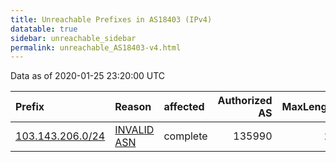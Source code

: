 ```yaml
---
title: Unreachable Prefixes in AS18403 (IPv4)
datatable: true
sidebar: unreachable_sidebar
permalink: unreachable_AS18403-v4.html
---
```


Data as of 2020-01-25 23:20:00 UTC


<div class="datatable-begin"></div>

| Prefix                                                     | Reason                                                                                                  | affected   |   Authorized AS |   MaxLength | Anchor                                       |   unreachable /24s |
|:-----------------------------------------------------------|:--------------------------------------------------------------------------------------------------------|:-----------|----------------:|------------:|:---------------------------------------------|-------------------:|
| [103.143.206.0/24](https://stat.ripe.net/103.143.206.0/24) | [INVALID ASN](https://rpki-validator.ripe.net/announcement-preview?asn=AS18403&prefix=103.143.206.0/24) | complete   |          135990 |          24 | [APNIC](unreachable_APNIC_RPKI_Root-v4.html) |                  1 |

<div class="datatable-end"></div>